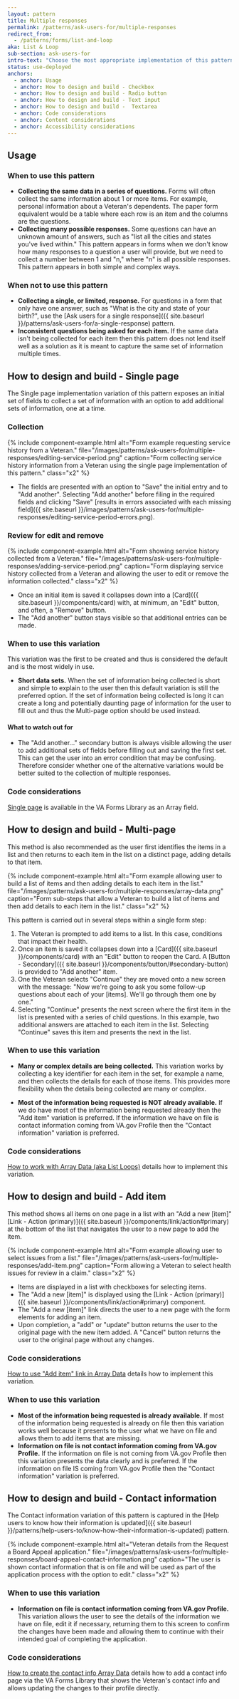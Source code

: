```yaml
---
layout: pattern
title: Multiple responses
permalink: /patterns/ask-users-for/multiple-responses
redirect_from:
  - /patterns/forms/list-and-loop
aka: List & Loop
sub-section: ask-users-for
intro-text: "Choose the most appropriate implementation of this pattern in forms when we need to collect multiple responses from a user." 
status: use-deployed
anchors:
  - anchor: Usage
  - anchor: How to design and build - Checkbox
  - anchor: How to design and build - Radio button
  - anchor: How to design and build - Text input
  - anchor: How to design and build -  Textarea
  - anchor: Code considerations
  - anchor: Content considerations
  - anchor: Accessibility considerations
---
```


## Usage

### When to use this pattern

* **Collecting the same data in a series of questions.** Forms will often collect the same information about 1 or more items. For example, personal information about a Veteran's dependents. The paper form equivalent would be a table where each row is an item and the columns are the questions.
* **Collecting many possible responses.** Some questions can have an unknown amount of answers, such as "list all the cities and states you've lived within." This pattern appears in forms when we don't know how many responses to a question a user will provide, but we need to collect a number between 1 and "n," where "n" is all possible responses. This pattern appears in both simple and complex ways.

### When not to use this pattern

* **Collecting a single, or limited, response.** For questions in a form that only have one answer, such as "What is the city and state of your birth?", use the [Ask users for a single response]({{ site.baseurl }}/patterns/ask-users-for/a-single-response) pattern.
* **Inconsistent questions being asked for each item.** If the same data isn't being collected for each item then this pattern does not lend itself well as a solution as it is meant to capture the same set of information multiple times.

## How to design and build - Single page

The Single page implementation variation of this pattern exposes an initial set of fields to collect a set of information with an option to add additional sets of information, one at a time.

### Collection

{% include component-example.html alt="Form example requesting service history from a Veteran." file="/images/patterns/ask-users-for/multiple-responses/editing-service-period.png" caption="Form collecting service history information from a Veteran using the single page implementation of this pattern." class="x2" %}

* The fields are presented with an option to "Save" the initial entry and to "Add another". Selecting "Add another" before filing in the required fields and clicking "Save" [results in errors associated with each missing field]({{ site.baseurl }}/images/patterns/ask-users-for/multiple-responses/editing-service-period-errors.png).

### Review for edit and remove

{% include component-example.html alt="Form showing service history collected from a Veteran." file="/images/patterns/ask-users-for/multiple-responses/adding-service-period.png" caption="Form displaying service history collected from a Veteran and allowing the user to edit or remove the information collected." class="x2" %}

* Once an initial item is saved it collapses down into a [Card]({{ site.baseurl }}/components/card) with, at minimum, an "Edit" button, and often, a "Remove" button.
* The "Add another" button stays visible so that additional entries can be made.

### When to use this variation

This variation was the first to be created and thus is considered the default and is the most widely in use.

* **Short data sets.** When the set of information being collected is short and simple to explain to the user then this default variation is still the preferred option. If the set of information being collected is long it can create a long and potentially daunting page of information for the user to fill out and thus the Multi-page option should be used instead.

#### What to watch out for

* The "Add another..." secondary button is always visible allowing the user to add additional sets of fields before filling out and saving the first set. This can get the user into an error condition that may be confusing. Therefore consider whether one of the alternative variations would be better suited to the collection of multiple responses.

### Code considerations

[Single page](https://depo-platform-documentation.scrollhelp.site/developer-docs/va-forms-library-using-form-widgets-and-fields#VAFormsLibrary-UsingFormWidgetsandFields-Arrayfield) is available in the VA Forms Library as an Array field.

## How to design and build - Multi-page

This method is also recommended as the user first identifies the items in a list and then returns to each item in the list on a distinct page, adding details to that item.

{% include component-example.html alt="Form example allowing user to build a list of items and then adding details to each item in the list." file="/images/patterns/ask-users-for/multiple-responses/array-data.png" caption="Form sub-steps that allow a Veteran to build a list of items and then add details to each item in the list." class="x2" %}

This pattern is carried out in several steps within a single form step:

1. The Veteran is prompted to add items to a list. In this case, conditions that impact their health.
2. Once an item is saved it collapses down into a [Card]({{ site.baseurl }}/components/card) with an "Edit" button to reopen the Card. A [Button - Secondary]({{ site.baseurl }}/components/button/#secondary-button) is provided to "Add another" item.
3. One the Veteran selects "Continue" they are moved onto a new screen with the message: "Now we're going to ask you some follow-up questions about each of your [items]. We'll go through them one by one."
4. Selecting "Continue" presents the next screen where the first item in the list is presented with a series of child questions. In this example, two additional answers are attached to each item in the list. Selecting "Continue" saves this item and presents the next in the list.

### When to use this variation

* **Many or complex details are being collected.** This variation works by collecting a key identifier for each item in the set, for example a name, and then collects the details for each of those items. This provides more flexibility when the details being collected are many or complex.  

* **Most of the information being requested is NOT already available.** If we do have most of the information being requested already then the "Add item" variation is preferred. If the information we have on file is contact information coming from VA.gov Profile then the "Contact information" variation is preferred.

### Code considerations

[How to work with Array Data (aka List Loops)](https://depo-platform-documentation.scrollhelp.site/developer-docs/va-forms-library-how-to-work-with-array-data-aka-l) details how to implement this variation.

## How to design and build - Add item

This method shows all items on one page in a list with an "Add a new [item]" [Link - Action (primary)]({{ site.baseurl }}/components/link/action#primary) at the bottom of the list that navigates the user to a new page to add the item.

{% include component-example.html alt="Form example allowing user to select issues from a list." file="/images/patterns/ask-users-for/multiple-responses/add-item.png" caption="Form allowing a Veteran to select health issues for review in a claim." class="x2" %}

* Items are displayed in a list with checkboxes for selecting items.
* The "Add a new [item]" is displayed using the [Link - Action (primary)]({{ site.baseurl }}/components/link/action#primary) component.
* The "Add a new [item]" link directs the user to a new page with the form elements for adding an item.
* Upon completion, a "add" or "update" button returns the user to the original page with the new item added. A "Cancel" button returns the user to the original page without any changes.

### Code considerations

[How to use "Add item" link in Array Data](https://depo-platform-documentation.scrollhelp.site/developer-docs/va-forms-library-how-to-use-add-item-link-in-array) details how to implement this variation.

### When to use this variation

* **Most of the information being requested is already available.** If most of the information being requested is already on file then this variation works well because it presents to the user what we have on file and allows them to add items that are missing.
* **Information on file is not contact information coming from VA.gov Profile.** If the information on file is not coming from VA.gov Profile then this variation presents the data clearly and is preferred. If the information on file IS coming from VA.gov Profile then the "Contact information" variation is preferred.

## How to design and build - Contact information

The Contact information variation of this pattern is captured in the [Help users to know how their information is updated]({{ site.baseurl }}/patterns/help-users-to/know-how-their-information-is-updated) pattern.

{% include component-example.html alt="Veteran details from the Request a Board Appeal application." file="/images/patterns/ask-users-for/multiple-responses/board-appeal-contact-information.png" caption="The user is shown contact information that is on file and will be used as part of the application process with the option to edit." class="x2" %}

### When to use this variation

* **Information on file is contact information coming from VA.gov Profile.** This variation allows the user to see the details of the information we have on file, edit it if necessary, returning them to this screen to confirm the changes have been made and allowing them to continue with their intended goal of completing the application.

### Code considerations

[How to create the contact info Array Data](https://depo-platform-documentation.scrollhelp.site/developer-docs/va-forms-library-how-to-create-the-contact-info-ar) details how to add a contact info page via the VA Forms Library that shows the Veteran's contact info and allows updating the changes to their profile directly.